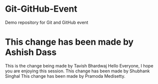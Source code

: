 # Git-GitHub-Event
Demo repository for Git and GitHub event

This change has been made by Ashish Dass
=======
This is the change being made by Tavish Bhardwaj
Hello Everyone, I hope you are enjoying this session.
This change has been made by Shubhank Singhal
This change has been made by Pramoda Medisetty.
